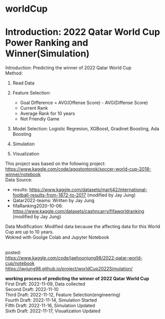 # worldCup
# <strong>Introduction: 2022 Qatar World Cup Power Ranking and Winner(Simulation)</strong><br>
Introduction: Predicting the winner of 2022 Qatar World Cup<br>
Method:
1. Read Data
2. Feature Selection:
    - Goal Difference = AVG(Offense Score) - AVG(Diffense Score)
    - Current Rank
    - Average Rank for 10 years
    - Not Friendly Game

3. Model Selection: Logistic Regresion, XGBoost, Gradinet Boosting, Ada Boosting
4. Simulation
5. Visualization


This project was based on the following project: https://www.kaggle.com/code/agostontorok/soccer-world-cup-2018-winner/notebook<br>
Data Source:
- results: https://www.kaggle.com/datasets/martj42/international-football-results-from-1872-to-2017 (modified by Jay Jung)
- Qatar2022-teams: Written by Jay Jung
- fifaRanking2020-10-06: https://www.kaggle.com/datasets/cashncarry/fifaworldranking (modified by Jay Jung)<br>

Data Modification: Modified data because the affecting data for this World Cup are up to 10 years. <br>
Wokred with Goolge Colab and Jupyter Notebook<br> <br>



posted: <br>
https://www.kaggle.com/code/jaehoonjung98/2022-qatar-world-cup/notebook <br>
https://jayjung98.github.io/project/worldCup2022Simulation/<br>

<strong>working process of predicting the winner of 2022 Qatar World Cup</strong> <br>
First Draft: 2022-11-09, Data collected <br> 
Second Draft: 2022-11-10 <br>
Third Draft: 2022-11-12, Feature Selection(engineering) <br>
Fourth Draft: 2022-11-14, Simulation Started<br>
Fifth Draft: 2022-11-16, Simulation Updated<br>
Sixth Draft: 2022-11-17, Visualization Updated<br>
